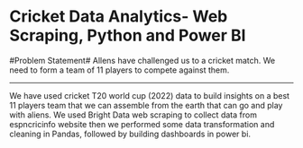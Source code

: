 # Cricket Data Analytics- Web Scraping, Python and Power BI

#Problem Statement#
Allens have challenged us to a cricket match. We need to form a team of 11 players to compete against them.

-------------------------------------------------------------------------------------------------------------------------------------------------------------------

We have used cricket T20 world cup (2022) data to build insights on a best 11 players team that we can assemble from the earth that can go and play with aliens. We used Bright Data web scraping to collect data from espncricinfo website then we performed some data transformation and cleaning in Pandas, followed by building dashboards in power bi. 
